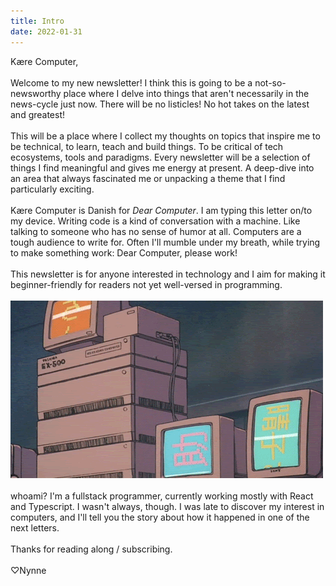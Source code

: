 ```yaml
---
title: Intro
date: 2022-01-31
---
```



Kære Computer,
\
\
Welcome to my new newsletter! I think this is going to be a not-so-newsworthy place where I delve into things that aren't necessarily in the news-cycle just now. There will be no listicles! No hot takes on the latest and greatest!
\
\
This will be a place where I collect my thoughts on topics that inspire me to be technical, to learn, teach and build things. To be critical of tech ecosystems, tools and paradigms. Every newsletter will be a selection of things I find meaningful and gives me energy at present. A deep-dive into an area that always fascinated me or unpacking a theme that I find particularly exciting.
\
\
Kære Computer is Danish for _Dear Computer_. I am typing this letter on/to my device. Writing code is a kind of conversation with a machine. Like talking to someone who has no sense of humor at all. Computers are a tough audience to write for. Often I'll mumble under my breath, while trying to make something work: Dear Computer, please work! 
\
\
This newsletter is for anyone interested in technology and I aim for making it beginner-friendly for readers not yet well-versed in programming. 
\
\
![flickering computer screens gif](/posts/1-1.gif)
\
\
whoami? I'm a fullstack programmer, currently working mostly with React and Typescript. I wasn't always, though. I was late to discover my interest in computers, and I'll tell you the story about how it happened in one of the next letters.
\
\
Thanks for reading along / subscribing.
\
\
♡Nynne
